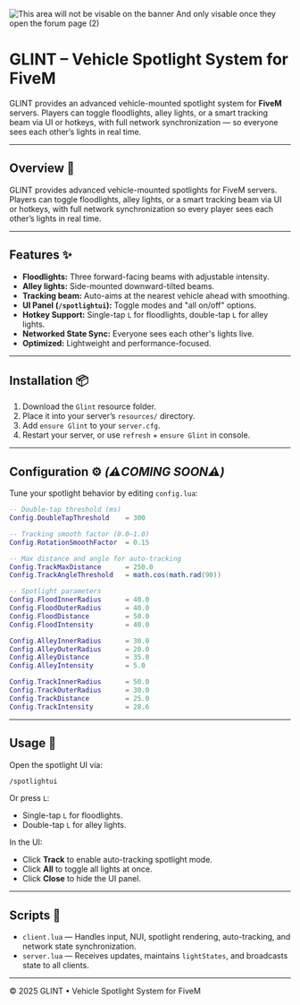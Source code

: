 
![This area will not be visable on the banner And only visable once they open the forum page (2)](https://github.com/user-attachments/assets/f4ad4571-1968-44d6-adda-6ecd6aa51e65)

# GLINT – Vehicle Spotlight System for FiveM

GLINT provides an advanced vehicle-mounted spotlight system for **FiveM** servers. Players can toggle floodlights, alley lights, or a smart tracking beam via UI or hotkeys, with full network synchronization — so everyone sees each other’s lights in real time.

---

## Overview 🔦

GLINT provides advanced vehicle-mounted spotlights for FiveM servers. Players can toggle floodlights, alley lights, or a smart tracking beam via UI or hotkeys, with full network synchronization so every player sees each other’s lights in real time.

---

## Features ✨

- **Floodlights:** Three forward-facing beams with adjustable intensity.
- **Alley lights:** Side-mounted downward-tilted beams.
- **Tracking beam:** Auto-aims at the nearest vehicle ahead with smoothing.
- **UI Panel (`/spotlightui`):** Toggle modes and "all on/off" options.
- **Hotkey Support:** Single-tap `L` for floodlights, double-tap `L` for alley lights.
- **Networked State Sync:** Everyone sees each other's lights live.
- **Optimized:** Lightweight and performance-focused.

---

## Installation 📦

1. Download the `Glint` resource folder.
2. Place it into your server’s `resources/` directory.
3. Add `ensure Glint` to your `server.cfg`.
4. Restart your server, or use `refresh` + `ensure Glint` in console.

---

## Configuration ⚙️ *(⚠️COMING SOON⚠️)*

Tune your spotlight behavior by editing `config.lua`:

```lua
-- Double-tap threshold (ms)
Config.DoubleTapThreshold    = 300

-- Tracking smooth factor (0.0–1.0)
Config.RotationSmoothFactor  = 0.15

-- Max distance and angle for auto-tracking
Config.TrackMaxDistance      = 250.0
Config.TrackAngleThreshold   = math.cos(math.rad(90))

-- Spotlight parameters
Config.FloodInnerRadius      = 40.0
Config.FloodOuterRadius      = 40.0
Config.FloodDistance         = 50.0
Config.FloodIntensity        = 40.0

Config.AlleyInnerRadius      = 30.0
Config.AlleyOuterRadius      = 20.0
Config.AlleyDistance         = 35.0
Config.AlleyIntensity        = 5.0

Config.TrackInnerRadius      = 50.0
Config.TrackOuterRadius      = 30.0
Config.TrackDistance         = 25.0
Config.TrackIntensity        = 28.6
```

---

## Usage 🚀

Open the spotlight UI via:

```bash
/spotlightui
```

Or press `L`:

- Single-tap `L` for floodlights.
- Double-tap `L` for alley lights.

In the UI:

- Click **Track** to enable auto-tracking spotlight mode.
- Click **All** to toggle all lights at once.
- Click **Close** to hide the UI panel.

---

## Scripts 📜

- `client.lua` — Handles input, NUI, spotlight rendering, auto-tracking, and network state synchronization.
- `server.lua` — Receives updates, maintains `lightStates`, and broadcasts state to all clients.

---

© 2025 GLINT • Vehicle Spotlight System for FiveM
